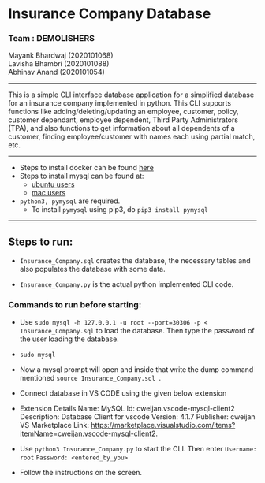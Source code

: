 # Insurance Company Database

### Team : DEMOLISHERS
Mayank Bhardwaj (2020101068)  
Lavisha Bhambri (2020101088)  
Abhinav Anand   (2020101054)  

---

This is a simple CLI interface database application for a simplified database for an insurance company implemented in python. This CLI supports functions like adding/deleting/updating an employee, customer, policy, customer dependant, employee dependent, Third Party Administrators (TPA), and also functions to get information about all dependents of a customer, finding employee/customer with names each using partial match, etc.

---

- Steps to install docker can be found [here](https://docs.docker.com/engine/install/)
- Steps to install mysql can be found at:
    - [ubuntu users](https://www.digitalocean.com/community/tutorials/how-to-install-mysql-on-ubuntu-20-04)
    - [mac users](https://flaviocopes.com/mysql-how-to-install/)
- `python3, pymysql` are required.
    - To install `pymysql` using pip3, do `pip3 install pymysql`
---

## Steps to run:

- `Insurance_Company.sql` creates the database, the necessary tables and also populates the database with some data.

- `Insurance_Company.py` is the actual python implemented CLI code.

### Commands to run before starting:

- Use `sudo mysql -h 127.0.0.1 -u root --port=30306 -p < Insurance_Company.sql` to load the database. Then type the password of the user loading the database.

- `sudo mysql`

- Now a mysql prompt will open and inside that write the dump command mentioned `source Insurance_Company.sql `.

- Connect database in VS CODE using the given below extension 

- Extension Details
    Name: MySQL
    Id: cweijan.vscode-mysql-client2
    Description: Database Client for vscode
    Version: 4.1.7
    Publisher: cweijan
    VS Marketplace Link: https://marketplace.visualstudio.com/items?itemName=cweijan.vscode-mysql-client2.

- Use `python3 Insurance_Company.py` to start the CLI. Then enter 
    `Username: root`
    `Password: <entered_by_you>`
                                


- Follow the instructions on the screen.
